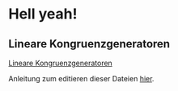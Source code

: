 # Hell yeah!

## Lineare Kongruenzgeneratoren

[Lineare Kongruenzgeneratoren](LCG/lcg.md)


Anleitung zum editieren dieser Dateien [hier](https://github.com/adam-p/markdown-here/wiki/Markdown-Cheatsheet).
